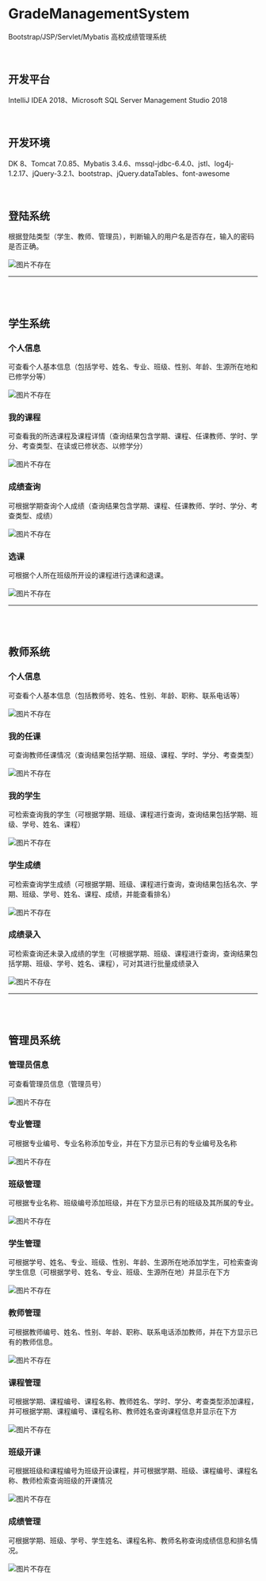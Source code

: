 # GradeManagementSystem
Bootstrap/JSP/Servlet/Mybatis 高校成绩管理系统

<br>

## 开发平台
IntelliJ IDEA 2018、Microsoft SQL Server Management Studio 2018

<br>

## 开发环境
DK 8、Tomcat 7.0.85、Mybatis 3.4.6、mssql-jdbc-6.4.0、jstl、log4j-1.2.17、jQuery-3.2.1、bootstrap、jQuery.dataTables、font-awesome

<br>

## 登陆系统

根据登陆类型（学生、教师、管理员），判断输入的用户名是否存在，输入的密码是否正确。
<br>
<br>
![图片不存在](https://github.com/zjxjwxk/GradeManagementSystem/raw/master/Screenshots/login.png)

---

<br>
<br>

## 学生系统

### 个人信息
可查看个人基本信息（包括学号、姓名、专业、班级、性别、年龄、生源所在地和已修学分等）
<br>
<br>
![图片不存在](https://github.com/zjxjwxk/GradeManagementSystem/raw/master/Screenshots/student-info.png)

### 我的课程
可查看我的所选课程及课程详情（查询结果包含学期、课程、任课教师、学时、学分、考查类型、在读或已修状态、以修学分）
<br>
<br>
![图片不存在](https://github.com/zjxjwxk/GradeManagementSystem/raw/master/Screenshots/student-course.png)

### 成绩查询
可根据学期查询个人成绩（查询结果包含学期、课程、任课教师、学时、学分、考查类型、成绩）
<br>
<br>
![图片不存在](https://github.com/zjxjwxk/GradeManagementSystem/raw/master/Screenshots/student-score.png)

### 选课
可根据个人所在班级所开设的课程进行选课和退课。
<br>
<br>
![图片不存在](https://github.com/zjxjwxk/GradeManagementSystem/raw/master/Screenshots/student-choose-course.png)

---

<br>
<br>

## 教师系统

### 个人信息
可查看个人基本信息（包括教师号、姓名、性别、年龄、职称、联系电话等）
<br>
<br>
![图片不存在](https://github.com/zjxjwxk/GradeManagementSystem/raw/master/Screenshots/teacher-info.png)

### 我的任课
可查询教师任课情况（查询结果包括学期、班级、课程、学时、学分、考查类型）
<br>
<br>
![图片不存在](https://github.com/zjxjwxk/GradeManagementSystem/raw/master/Screenshots/teacher-course.png)

### 我的学生
可检索查询我的学生（可根据学期、班级、课程进行查询，查询结果包括学期、班级、学号、姓名、课程）
<br>
<br>
![图片不存在](https://github.com/zjxjwxk/GradeManagementSystem/raw/master/Screenshots/teacher-students.png)

### 学生成绩
可检索查询学生成绩（可根据学期、班级、课程进行查询，查询结果包括名次、学期、班级、学号、姓名、课程、成绩，并能查看排名）
<br>
<br>
![图片不存在](https://github.com/zjxjwxk/GradeManagementSystem/raw/master/Screenshots/teacher-students-score.png)

### 成绩录入
可检索查询还未录入成绩的学生（可根据学期、班级、课程进行查询，查询结果包括学期、班级、学号、姓名、课程），可对其进行批量成绩录入
<br>
<br>
![图片不存在](https://github.com/zjxjwxk/GradeManagementSystem/raw/master/Screenshots/teacher-score-insert.png)

---

<br>
<br>

## 管理员系统

### 管理员信息
可查看管理员信息（管理员号）
<br>
<br>
![图片不存在](https://github.com/zjxjwxk/GradeManagementSystem/raw/master/Screenshots/admin-info.png)

### 专业管理
可根据专业编号、专业名称添加专业，并在下方显示已有的专业编号及名称
<br>
<br>
![图片不存在](https://github.com/zjxjwxk/GradeManagementSystem/raw/master/Screenshots/admin-department.png)

### 班级管理
可根据专业名称、班级编号添加班级，并在下方显示已有的班级及其所属的专业。
<br>
<br>
![图片不存在](https://github.com/zjxjwxk/GradeManagementSystem/raw/master/Screenshots/admin-class.png)

### 学生管理
可根据学号、姓名、专业、班级、性别、年龄、生源所在地添加学生，可检索查询学生信息（可根据学号、姓名、专业、班级、生源所在地）并显示在下方
<br>
<br>
![图片不存在](https://github.com/zjxjwxk/GradeManagementSystem/raw/master/Screenshots/admin-students.png)

### 教师管理
可根据教师编号、姓名、性别、年龄、职称、联系电话添加教师，并在下方显示已有的教师信息。
<br>
<br>
![图片不存在](https://github.com/zjxjwxk/GradeManagementSystem/raw/master/Screenshots/admin-teachers.png)

### 课程管理
可根据学期、课程编号、课程名称、教师姓名、学时、学分、考查类型添加课程，并可根据学期、课程编号、课程名称、教师姓名查询课程信息并显示在下方
<br>
<br>
![图片不存在](https://github.com/zjxjwxk/GradeManagementSystem/raw/master/Screenshots/admin-courses.png)

### 班级开课
可根据班级和课程编号为班级开设课程，并可根据学期、班级、课程编号、课程名称、教师检索查询班级的开课情况
<br>
<br>
![图片不存在](https://github.com/zjxjwxk/GradeManagementSystem/raw/master/Screenshots/admin-class-courses.png)

### 成绩管理
可根据学期、班级、学号、学生姓名、课程名称、教师名称查询成绩信息和排名情况。
<br>
<br>
![图片不存在](https://github.com/zjxjwxk/GradeManagementSystem/raw/master/Screenshots/admin-score.png)
